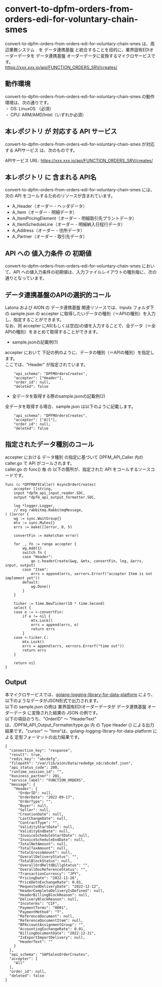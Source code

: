 # convert-to-dpfm-orders-from-orders-edi-for-voluntary-chain-smes

convert-to-dpfm-orders-from-orders-edi-for-voluntary-chain-smes は、周辺業務システム　を データ連携基盤 と統合することを目的に、業界固有EDIオーダーデータを データ連携基盤 オーダーデータに変換するマイクロサービスです。  
https://xxx.xxx.io/api/FUNCTION_ORDERS_SRV/creates/

## 動作環境

convert-to-dpfm-orders-from-orders-edi-for-voluntary-chain-smes の動作環境は、次の通りです。  
・ OS: LinuxOS （必須）  
・ CPU: ARM/AMD/Intel（いずれか必須）  


## 本レポジトリ が 対応する API サービス
convert-to-dpfm-orders-from-orders-edi-for-voluntary-chain-smes が対応する APIサービス は、次のものです。

APIサービス URL: https://xxx.xxx.io/api/FUNCTION_ORDERS_SRV/creates/

## 本レポジトリ に 含まれる API名
convert-to-dpfm-orders-from-orders-edi-for-voluntary-chain-smes には、次の API をコールするためのリソースが含まれています。  

* A_Header（オーダー - ヘッダデータ）
* A_Item（オーダー - 明細データ）
* A_ItemPricingElement（オーダー - 明細取引先プラントデータ）
* A_ItemScheduleLine（オーダー - 明細納入日程行データ）
* A_Address（オーダー - 住所データ）
* A_Partner（オーダー - 取引先データ）

## API への 値入力条件 の 初期値
convert-to-dpfm-orders-from-orders-edi-for-voluntary-chain-smes において、API への値入力条件の初期値は、入力ファイルレイアウトの種別毎に、次の通りとなっています。  

## データ連携基盤のAPIの選択的コール

Latona および AION の データ連携基盤 関連リソースでは、Inputs フォルダ下の sample.json の accepter に取得したいデータの種別（＝APIの種別）を入力し、指定することができます。  
なお、同 accepter にAll(もしくは空白)の値を入力することで、全データ（＝全APIの種別）をまとめて取得することができます。  

* sample.jsonの記載例(1)  

accepter において 下記の例のように、データの種別（＝APIの種別）を指定します。  
ここでは、"Header" が指定されています。    
  
```
	"api_schema": "DPFMOrdersCreates",
	"accepter": ["Header"],
	"order_id": null,
	"deleted": false
```
  
* 全データを取得する際のsample.jsonの記載例(2)  

全データを取得する場合、sample.json は以下のように記載します。  

```
	"api_schema": "DPFMOrdersCreates",
	"accepter": ["All"],
	"order_id": null,
	"deleted": false
```

## 指定されたデータ種別のコール

accepter における データ種別 の指定に基づいて DPFM_API_Caller 内の caller.go で API がコールされます。  
caller.go の func() 毎 の 以下の箇所が、指定された API をコールするソースコードです。  

```
func (c *DPFMAPICaller) AsyncOrderCreates(
	accepter []string,
	input *dpfm_api_input_reader.SDC,
	output *dpfm_api_output_formatter.SDC,

	log *logger.Logger,
	// msg rabbitmq.RabbitmqMessage,
) []error {
	wg := sync.WaitGroup{}
	mtx := sync.Mutex{}
	errs := make([]error, 0, 5)

	convertFin := make(chan error)

	for _, fn := range accepter {
		wg.Add(1)
		switch fn {
		case "Header":
			go c.headerCreate(&wg, &mtx, convertFin, log, &errs, input, output)
		case "Item":
			errs = append(errs, xerrors.Errorf("accepter Item is not implement yet"))
		default:
			wg.Done()
		}
	}
    
	ticker := time.NewTicker(10 * time.Second)
	select {
	case e := <-convertFin:
		if e != nil {
			mtx.Lock()
			errs = append(errs, e)
			return errs
		}
	case <-ticker.C:
		mtx.Lock()
		errs = append(errs, xerrors.Errorf("time out"))
		return errs
	}

	return nil
}
```

## Output  
本マイクロサービスでは、[golang-logging-library-for-data-platform](https://github.com/latonaio/golang-logging-library-for-data-platform) により、以下のようなデータがJSON形式で出力されます。  
以下の sample.json の例は 業界固有EDIオーダーデータが データ連携基盤 オーダーデータ に変換された結果の JSON の例です。  
以下の項目のうち、"OrderID" ～ "HeaderText" は、/DPFM_API_Output_Formatter/type.go 内 の Type Header {} による出力結果です。"cursor" ～ "time"は、golang-logging-library-for-data-platform による 定型フォーマットの出力結果です。  

```
{
  "connection_key": "response",
  "result": true,
  "redis_key": "abcdefg",
  "filepath": "/var/lib/aion/Data/rededge_sdc/abcdef.json",
  "api_status_code": 200,
  "runtime_session_id": "",
  "business_partner": 201,
  "service_label": "FUNCTION_ORDERS",
  "message": {
    "Header": {
      "OrderID": null,
      "OrderDate": "2022-09-17",
      "OrderType": "",
      "Buyer": null,
      "Seller": null,
      "CreationDate": null,
      "LastChangeDate": null,
      "ContractType": "",
      "ValidityStartDate": null,
      "ValidityEndDate": null,
      "InvoiceScheduleStartDate": null,
      "InvoiceScheduleEndDate": null,
      "TotalNetAmount": null,
      "TotalTaxAmount": null,
      "TotalGrossAmount": null,
      "OverallDeliveryStatus": "",
      "TotalBlockStatus": null,
      "OverallOrdReltdBillgStatus": "",
      "OverallDocReferenceStatus": "",
      "TransactionCurrency": "JPY",
      "PricingDate": "2022-11-26",
      "PriceDetnExchangeRate": 0.01,
      "RequestedDeliveryDate": "2022-12-12",
      "HeaderCompleteDeliveryIsDefined": null,
      "HeaderBillingBlockReason": null,
      "DeliveryBlockReason": null,
      "Incoterms": "CIF",
      "PaymentTerms": "0001",
      "PaymentMethod": "T",
      "ReferenceDocument": null,
      "ReferenceDocumentItem": null,
      "BPAccountAssignmentGroup": "",
      "AccountingExchangeRate": 0.01,
      "BillingDocumentDate": "2022-12-31",
      "IsExportImportDelivery": null,
      "HeaderText": ""
    }
  },
  "api_schema": "SAPSalesOrderCreates",
  "accepter": [
    "All"
  ],
  "order_id": null,
  "deleted": false
}
```
